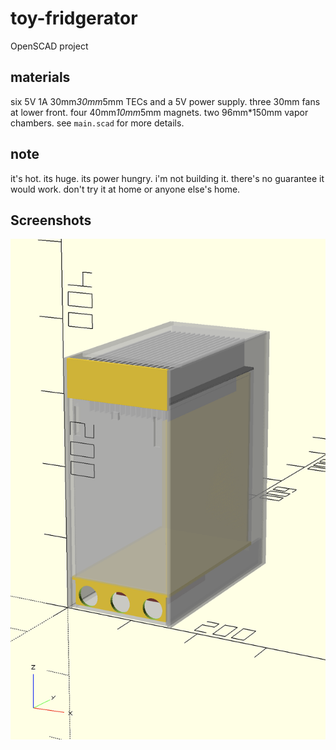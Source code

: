 # toy-fridgerator

OpenSCAD project

## materials

six 5V 1A 30mm*30mm*5mm TECs and a 5V power supply.
three 30mm fans at lower front.
four 40mm*10mm*5mm magnets.
two 96mm*150mm vapor chambers.
see `main.scad` for more details.

## note

it's hot.
its huge.
its power hungry.
i'm not building it.
there's no guarantee it would work.
don't try it at home or anyone else's home.

## Screenshots

![Image of OpenSCAD](https://raw.githubusercontent.com/toAlice/toy-fridgerator/main/screenshot.png)
